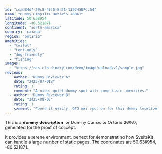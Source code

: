 ```yaml
---
id: "ccad84d7-29c8-4056-8af8-13924587dc54"
name: "Dummy Campsite Ontario 26067"
latitude: 50.638954
longitude: -80.521871
continent: "north-america"
country: "canada"
region: "ontario"
amenities:
  - "toilet"
  - "tent-only"
  - "dog-friendly"
  - "fishing"
images:
  - "https://res.cloudinary.com/demo/image/upload/v1/sample.jpg"
reviews:
  - author: "Dummy Reviewer A"
    date: "2025-07-018"
    rating: 3
    comment: "A nice, quiet dummy spot with some basic amenities."
  - author: "Dummy Reviewer B"
    date: "2025-08-05"
    rating: 3
    comment: "Found it easily. GPS was spot on for this dummy location."
---
```


This is a **dummy description** for Dummy Campsite Ontario 26067, generated for the proof of concept.

It provides a serene environment, perfect for demonstrating how SvelteKit can handle a large number of static pages. The coordinates are 50.638954, -80.521871.
